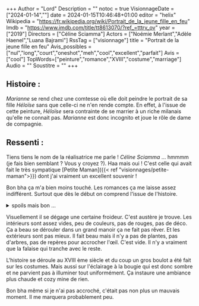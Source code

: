 +++
Author = "Lord"
Description = ""
notoc = true
VisionnageDate = ["2024-01-14",""]
date = 2024-01-15T10:46:48+01:00
editor = "helix"
Wikipedia = "https://fr.wikipedia.org/wiki/Portrait_de_la_jeune_fille_en_feu"
Imdb = "https://www.imdb.com/title/tt8613070/?ref_=tttrv_ov"
year = ["2019"]
Directors = ["Céline Sciamma"]
Actors = ["Noémie Merlant","Adèle Haenel","Luana Bajrami"]
RssTag = ["visionnage"]
title = "Portrait de la jeune fille en feu"
Avis_possibles = ["nul","long","court","oneshot","meh","cool","excellent","parfait"]
Avis = ["cool"] 
TopWords=["peinture","romance","XVIII","costume","marriage"]
Audio = ""
Soustitre = ""
+++
## Histoire : 
*Marianne* se rend chez une comtesse où elle doit peindre le portrait de sa fille *Héloïse* sans que celle-ci ne n'en rende compte.
En effet, à l'issue de cette peinture, *Héloïse* sera contrainte de se marrier à un riche milanais qu'elle ne connait pas.
*Marianne* est donc incognito et joue le rôle de dame de compagnie.

## Ressenti :
Tiens tiens le nom de la réalisatrice me parle !
*Céline Sciamma* … hmmmm (je fais bien semblant ? Vous y croyez ?).
Haa mais oui !
C'est celle qui avait fait le très sympatique [Petite Maman]({{< ref "visionnages/petite-maman">}}) dont j'ai vraiment un excellent souvenir !

Bon bha ça m'a bien moins touché.
Les romances ça me laisse assez indifférent.
Surtout que dès le début on comprend l'issue de l'histoire.

<details><summary>spoils mais bon …</summary>

Toute l'intrigue se déroule dans un flashback.
*Marianne* donne un cours de peinture quand quelqu'un sort un tableau qui la déstabilise.
Hop retour arrière.

Bon bha on comprend qu'elle a un très fort affect pour cette toile.
Elle est triste, ça s'est donc mal fini.
Voilà elle nous spoil tout !

Bon à moi de vous dévoiler la suite.
Elles tombent amoureuses l'une de l'autre.
Mais elles savent qu'elles n'ont aucun avenir, le marriage est sur les rails.

C'est dommage d'avoir démarré le film de la sorte je trouve.
On sait du coup qu'elles ne finissent pas ensemble et donc … bha … oui ça spoil le truc quoi.
Je ne me suis pas dit : "et si en fait elles se mettaient en couple et annulaient le marriage ?"
D'un autre côté, en sachant que la destination serait pas intéressante, je me suis laissé aller à profiter du voyage.

</details>

Visuellement il se dégage une certaine froideur.
C'est austère je trouve.
Les intérieurs sont assez vides, peu de couleurs, pas de rouges, pas de déco.
Ça a beau se dérouler dans un grand manoir ça ne fait pas rêver.
Et les extérieurs sont pas mieux.
Il fait beau mais il n'y a pas de plantes, pas d'arbres, pas de repères pour accrocher l'œil.
C'est vide.
Il n'y a vraiment que la falaise qui tranche avec le reste.

L'histoire se déroule au XVIII ème siècle et du coup un gros boulot a été fait sur les costumes.
Mais aussi sur l'éclairage à la bougie qui est donc sombre et ne parvient pas à illuminer tout uniformément.
Ça instaure une ambiance plus chaude et cozy mine de rien.

Bon bha même si je n'ai pas accroché, c'était pas non plus un mauvais moment.
Il me marquera probablement peu.
